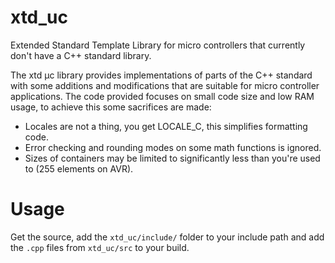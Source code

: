 # xtd_uc
Extended Standard Template Library for micro controllers that currently don't have a C++ standard library.

The xtd µc library provides implementations of parts of the C++ standard with some additions and modifications that are suitable for micro controller applications. The code provided focuses on small code size and low RAM usage, to achieve this some sacrifices are made:

* Locales are not a thing, you get LOCALE_C, this simplifies formatting code.
* Error checking and rounding modes on some math functions is ignored.
* Sizes of containers may be limited to significantly less than you're used to (255 elements on AVR).

# Usage
Get the source, add the `xtd_uc/include/` folder to your include path and add the `.cpp` files from `xtd_uc/src` to your build.
